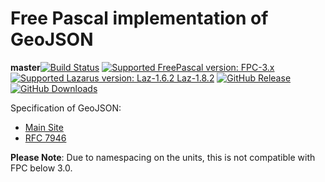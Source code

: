# Free Pascal implementation of GeoJSON
**master**[![Build Status](https://github.com/gcarreno/lazGeoJSON/workflows/build-test/badge.svg?branch=master)](https://github.com/gcarreno/lazGeoJSON/actions)  [![Supported FreePascal version: FPC-3.x](https://img.shields.io/badge/Free%20Pascal-3.x-blue.svg)](https://github.com/gcarreno/lazGeoJSON) [![Supported Lazarus version: Laz-1.6.2 Laz-1.8.2](https://img.shields.io/badge/Lazarus-1.6.2~1.8.2-blue.svg)](https://github.com/gcarreno/lazGeoJSON) [![GitHub Release](https://img.shields.io/github/v/release/gcarreno/lazGeoJSON?include_prereleases)](https://github.com/gcarreno/lazGeoJSON/releases) [![GitHub Downloads](https://img.shields.io/github/downloads/gcarreno/lazGeoJSON/total.svg)](https://github.com/gcarreno/lazGeoJSON/releases)

Specification of GeoJSON:

 * [Main Site](http://geojson.org/)
 * [RFC 7946](https://tools.ietf.org/html/rfc7946)

**Please Note**: Due to namespacing on the units, this is not compatible with FPC below 3.0.
